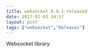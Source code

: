 ```yaml
---
title: websocket 0.9.1 released
date: 2017-01-03 14:57
layout: post
tags: ["websocket","Releases"]
---
```


Websocket library

